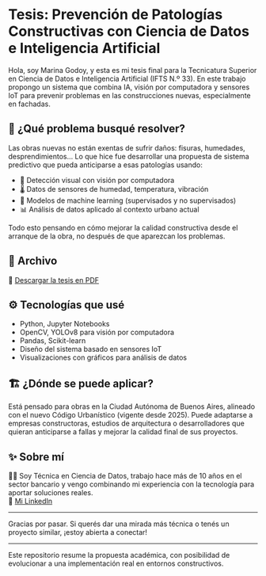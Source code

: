 # Tesis: Prevención de Patologías Constructivas con Ciencia de Datos e Inteligencia Artificial

Hola, soy Marina Godoy, y esta es mi tesis final para la Tecnicatura Superior en Ciencia de Datos e Inteligencia Artificial (IFTS N.º 33). En este trabajo propongo un sistema que combina IA, visión por computadora y sensores IoT para prevenir problemas en las construcciones nuevas, especialmente en fachadas.

## 🧱 ¿Qué problema busqué resolver?

Las obras nuevas no están exentas de sufrir daños: fisuras, humedades, desprendimientos… Lo que hice fue desarrollar una propuesta de sistema predictivo que pueda anticiparse a esas patologías usando:

- 📸 Detección visual con visión por computadora
- 🌡️ Datos de sensores de humedad, temperatura, vibración
- 🧠 Modelos de machine learning (supervisados y no supervisados)
- 📊 Análisis de datos aplicado al contexto urbano actual

Todo esto pensando en cómo mejorar la calidad constructiva desde el arranque de la obra, no después de que aparezcan los problemas.

## 📄 Archivo

🧾 [Descargar la tesis en PDF](./tesis-marina-godoy.pdf)

## ⚙️ Tecnologías que usé

- Python, Jupyter Notebooks
- OpenCV, YOLOv8 para visión por computadora
- Pandas, Scikit-learn
- Diseño del sistema basado en sensores IoT
- Visualizaciones con gráficos para análisis de datos

## 🏗 ¿Dónde se puede aplicar?

Está pensado para obras en la Ciudad Autónoma de Buenos Aires, alineado con el nuevo Código Urbanístico (vigente desde 2025). Puede adaptarse a empresas constructoras, estudios de arquitectura o desarrolladores que quieran anticiparse a fallas y mejorar la calidad final de sus proyectos.

## ✨ Sobre mí

💁‍♀️ Soy Técnica en Ciencia de Datos, trabajo hace más de 10 años en el sector bancario y vengo combinando mi experiencia con la tecnología para aportar soluciones reales.  
🔗 [Mi LinkedIn](https://www.linkedin.com/in/marinadenisagodoy/)

---

Gracias por pasar. Si querés dar una mirada más técnica o tenés un proyecto similar, ¡estoy abierta a conectar!

---

Este repositorio resume la propuesta académica, con posibilidad de evolucionar a una implementación real en entornos constructivos.

